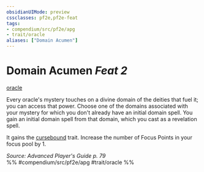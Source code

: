 ```yaml
---
obsidianUIMode: preview
cssclasses: pf2e,pf2e-feat
tags:
- compendium/src/pf2e/apg
- trait/oracle
aliases: ["Domain Acumen"]
---
```

# Domain Acumen  *Feat 2*  
[oracle](rules/traits/oracle-apg.md "Oracle Class Trait")  


Every oracle's mystery touches on a divine domain of the deities that fuel it; you can access that power. Choose one of the domains associated with your mystery for which you don't already have an initial domain spell. You gain an initial domain spell from that domain, which you cast as a revelation spell.

It gains the [cursebound](rules/traits/cursebound-apg.md "Cursebound Spell Trait") trait. Increase the number of Focus Points in your focus pool by 1.

*Source: Advanced Player's Guide p. 79*  
%% #compendium/src/pf2e/apg #trait/oracle %%